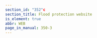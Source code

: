 ```yaml
---
section_id: "352"c
section_title: Flood protection website
is_element: true
abbr: WEB
page_in_manual: 350-3
---
```


